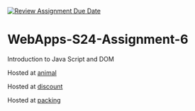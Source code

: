 [![Review Assignment Due Date](https://classroom.github.com/assets/deadline-readme-button-24ddc0f5d75046c5622901739e7c5dd533143b0c8e959d652212380cedb1ea36.svg)](https://classroom.github.com/a/1Z6dGCon)
# WebApps-S24-Assignment-6
Introduction to Java Script and DOM

Hosted at [animal](https://44-563-web-apps-s24.github.io/44563-webapps-s24-assignment6-bhargavvarmasagi/animal.html)

Hosted at [discount](https://44-563-web-apps-s24.github.io/44563-webapps-s24-assignment6-bhargavvarmasagi/discount.html)

Hosted at [packing](https://44-563-web-apps-s24.github.io/44563-webapps-s24-assignment6-bhargavvarmasagi/packing.html)